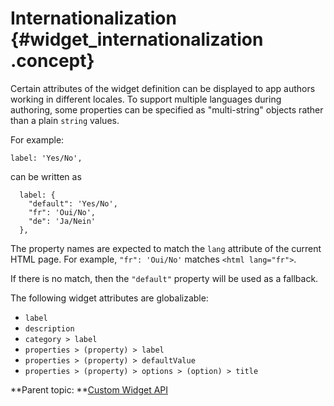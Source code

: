 # Internationalization {#widget_internationalization .concept}

Certain attributes of the widget definition can be displayed to app authors working in different locales. To support multiple languages during authoring, some properties can be specified as "multi-string" objects rather than a plain `string` values.

For example:

``` {#codeblock_bvb_ygn_jyb}
label: 'Yes/No',
```

can be written as

``` {#codeblock_m4g_2ym_jyb}
  label: {
    "default": 'Yes/No',
    "fr": 'Oui/No',
    "de": 'Ja/Nein'
  },
```

The property names are expected to match the `lang` attribute of the current HTML page. For example, `"fr": 'Oui/No'` matches `<html lang="fr">`.

If there is no match, then the `"default"` property will be used as a fallback.

The following widget attributes are globalizable:

-   `label`
-   `description`
-   `category > label`
-   `properties > (property) > label`
-   `properties > (property) > defaultValue`
-   `properties > (property) > options > (option) > title`

**Parent topic: **[Custom Widget API](customwidgetapi_landing.md)

